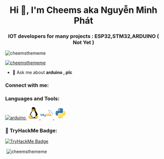 <h1 align="center">Hi 👋, I'm Cheems aka Nguyễn Minh Phát</h1>
<h3 align="center">IOT developers for many projects : ESP32,STM32,ARDUINO ( Not Yet )</h3>

<p align="left"> 
  <img src="https://komarev.com/ghpvc/?username=cheemsthememe&label=Profile%20views&color=0e75b6&style=flat" alt="cheemsthememe" /> 
</p>

<p align="left"> 
  <a href="https://github.com/ryo-ma/github-profile-trophy">
    <img src="https://github-profile-trophy.vercel.app/?username=cheemsthememe" alt="cheemsthememe" />
  </a> 
</p>

- 💬 Ask me about **arduino , plc**

<h3 align="left">Connect with me:</h3>
<p align="left">
</p>

<h3 align="left">Languages and Tools:</h3>
<p align="left"> 
  <a href="https://www.arduino.cc/" target="_blank" rel="noreferrer"> 
    <img src="https://cdn.worldvectorlogo.com/logos/arduino-1.svg" alt="arduino" width="40" height="40"/> 
  </a> 
  <a href="https://www.linux.org/" target="_blank" rel="noreferrer"> 
    <img src="https://raw.githubusercontent.com/devicons/devicon/master/icons/linux/linux-original.svg" alt="linux" width="40" height="40"/> 
  </a> 
  <a href="https://www.mysql.com/" target="_blank" rel="noreferrer"> 
    <img src="https://raw.githubusercontent.com/devicons/devicon/master/icons/mysql/mysql-original-wordmark.svg" alt="mysql" width="40" height="40"/> 
  </a> 
  <a href="https://www.python.org" target="_blank" rel="noreferrer"> 
    <img src="https://raw.githubusercontent.com/devicons/devicon/master/icons/python/python-original.svg" alt="python" width="40" height="40"/> 
  </a> 
</p>

<h3 align="left">🧠 TryHackMe Badge:</h3>
<p align="left">
  <a href="https://tryhackme.com/p/mp2296894" target="_blank">
    <img src="https://tryhackme-badges.s3.amazonaws.com/mp2296894.png" alt="TryHackMe Badge" />
  </a>
</p>

<p>&nbsp;<img align="center" src="https://github-readme-stats.vercel.app/api?username=cheemsthememe&show_icons=true&locale=en" alt="cheemsthememe" /></p>
